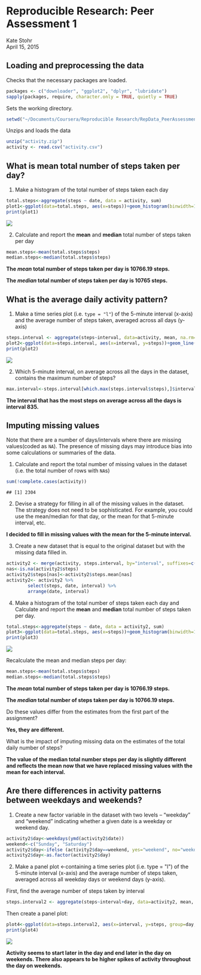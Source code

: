 # Reproducible Research: Peer Assessment 1
Kate Stohr  
April 15, 2015  

## Loading and preprocessing the data

Checks that the necessary packages are loaded. 


```r
packages <- c("downloader", "ggplot2", "dplyr", "lubridate")
sapply(packages, require, character.only = TRUE, quietly = TRUE)
```

Sets the working directory. 


```r
setwd("~/Documents/Coursera/Reproducible Research/RepData_PeerAssessment1")
```
  
Unzips and loads the data 

```r
unzip("activity.zip")
activity <- read.csv("activity.csv")
```

## What is mean total number of steps taken per day?

1. Make a histogram of the total number of steps taken each day

```r
total.steps<-aggregate(steps ~ date, data = activity, sum)
plot1<-ggplot(data=total.steps, aes(x=steps))+geom_histogram(binwidth=1000)
print(plot1)
```

![](PA1_template_files/figure-html/histogram-1.png) 

2. Calculate and report the **mean** and **median** total number of steps taken per day


```r
mean.steps<-mean(total.steps$steps)
median.steps<-median(total.steps$steps)
```


**The *mean* total number of steps taken per day is 10766.19 steps.**  

**The *median* total number of steps taken per day is 10765 steps.**

## What is the average daily activity pattern?

1. Make a time series plot (i.e. `type = "l"`) of the 5-minute interval (x-axis) and the average number of steps taken, averaged across all days (y-axis)


```r
steps.interval <- aggregate(steps~interval, data=activity, mean, na.rm=TRUE)
plot2<-ggplot(data=steps.interval, aes(x=interval, y=steps))+geom_line(stat = "identity") 
print(plot2)
```

![](PA1_template_files/figure-html/unnamed-chunk-1-1.png) 

2. Which 5-minute interval, on average across all the days in the dataset, contains the maximum number of steps?


```r
max.interval<-steps.interval[which.max(steps.interval$steps),]$interval
```

**The interval that has the most steps on average across all the days is interval 835.**

## Imputing missing values

Note that there are a number of days/intervals where there are missing values(coded as `NA`). The presence of missing days may introduce bias into some calculations or summaries of the data.

1. Calculate and report the total number of missing values in the dataset (i.e. the total number of rows with `NA`s)


```r
sum(!complete.cases(activity))
```

```
## [1] 2304
```

2. Devise a strategy for filling in all of the missing values in the dataset. The strategy does not need to be sophisticated. For example, you could use the mean/median for that day, or the mean for that 5-minute interval, etc.

**I decided to fill in missing values with the mean for the 5-minute interval.** 


3. Create a new dataset that is equal to the original dataset but with the missing data filled in.


```r
activity2 <- merge(activity, steps.interval, by="interval", suffixes=c("",".mean"))
nas<-is.na(activity2$steps)
activity2$steps[nas]<-activity2$steps.mean[nas]
activity2<- activity2 %>% 
        select(steps, date, interval) %>% 
        arrange(date, interval)
```

4. Make a histogram of the total number of steps taken each day and Calculate and report the **mean** and **median** total number of steps taken per day. 


```r
total.steps<-aggregate(steps ~ date, data = activity2, sum)
plot3<-ggplot(data=total.steps, aes(x=steps))+geom_histogram(binwidth=1000)
print(plot3)
```

![](PA1_template_files/figure-html/histogram.filled-1.png) 

Recalculate the mean and median steps per day:

```r
mean.steps<-mean(total.steps$steps)
median.steps<-median(total.steps$steps)
```

**The *mean* total number of steps taken per day is 10766.19 steps.**  

**The *median* total number of steps taken per day is 10766.19 steps.**
    
Do these values differ from the estimates from the first part of the assignment? 

**Yes, they are different.**

What is the impact of imputing missing data on the estimates of the total daily number of steps?

**The value of the median total number steps per day is slightly different and reflects the mean now that we have replaced missing values with the mean for each interval.**

## Are there differences in activity patterns between weekdays and weekends?

1. Create a new factor variable in the dataset with two levels – “weekday” and “weekend” indicating whether a given date is a weekday or weekend day.


```r
activity2$day<-weekdays(ymd(activity2$date))
weekend<-c("Sunday", "Saturday")
activity2$day<-ifelse (activity2$day==weekend, yes="weekend", no="weekday")
activity2$day<-as.factor(activity2$day)
```

2. Make a panel plot <-containing a time series plot (i.e. type = "l") of the 5-minute interval (x-axis) and the average number of steps taken, averaged across all weekday days or weekend days (y-axis).  

First, find the average number of steps taken by interval


```r
steps.interval2 <- aggregate(steps~interval+day, data=activity2, mean, na.rm=TRUE)
```

Then create a panel plot: 


```r
plot4<-ggplot(data=steps.interval2, aes(x=interval, y=steps, group=day, color=day)) + geom_line(stat = "identity") + facet_wrap(~day, ncol=1)
print(plot4)
```

![](PA1_template_files/figure-html/panelplot-1.png) 

**Activity seems to start later in the day and end later in the day on weekends. There also appears to be higher spikes of activity throughout the day on weekends.**  
